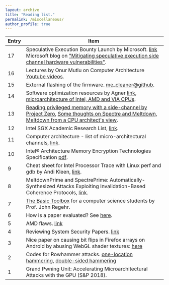 ```yaml
---
layout: archive
title: "Reading list."
permalink: /miscellaneous/
author_profile: true
---
```

| Entry            | Item                                                                 |
| --------         | ------------------------------------------------------------------ |
| 17 | Speculative Execution Bounty Launch by Microsoft. [link](https://blogs.technet.microsoft.com/msrc/2018/03/14/speculative-execution-bounty-launch/) Microsoft blog on ["Mitigating speculative execution side channel hardware vulnerabilities"](https://blogs.technet.microsoft.com/srd/2018/03/15/mitigating-speculative-execution-side-channel-hardware-vulnerabilities/). |
| 16 | Lectures by Onur Mutlu on Computer Architecture [Youtube videos](https://www.youtube.com/playlist?list=PL5Q2soXY2Zi9OhoVQBXYFIZywZXCPl4M_). | 
| 15 | External flashing of the firmware. [me_cleaner@github](https://github.com/corna/me_cleaner/wiki/External-flashing). | 
| 14 | Software optimization resources by Agner [link](http://agner.org/optimize/), [microarchitecture of Intel, AMD and VIA CPUs](http://agner.org/optimize/microarchitecture.pdf). | 
| 13 | [Reading privileged memory with a side-channel by Project Zero](https://googleprojectzero.blogspot.ca/2018/01/reading-privileged-memory-with-side.html), [Some thoughts on Spectre and Meltdown](http://www.daemonology.net/blog/2018-01-17-some-thoughts-on-spectre-and-meltdown.html), [Meltdown from a CPU architect's view](https://www.realworldtech.com/forum/?threadid=174129&curpostid=174159). | 
| 12 | Intel SGX Academic Research List, [link](https://software.intel.com/en-us/sgx/academic-research). | 
| 11 | Computer architecture - list of micro-architectural channels, [link](https://github.com/MattPD/cpplinks/blob/master/comparch.micro.channels.md). | 
| 10 | Intel® Architecture Memory Encryption Technologies Specification [pdf](https://software.intel.com/sites/default/files/managed/a5/16/Multi-Key-Total-Memory-Encryption-Spec.pdf). | 
| 9 | Cheat sheet for Intel Processor Trace with Linux perf and gdb by Andi Kleen, [link](http://halobates.de/blog/p/410).| 
| 8 | MeltdownPrime and SpectrePrime: Automatically-Synthesized Attacks Exploiting Invalidation-Based Coherence Protocols, [link](https://arxiv.org/abs/1802.03802).| 
| 7 | [The Basic Toolbox](https://blog.regehr.org/archives/1578) for a computer science students by Prof. John Regehr. | 
| 6 | How is a paper evaluated? See [here](https://nebelwelt.net/blog/20180303-PCexperience.html). | 
| 5 | AMD flaws. [link](https://safefirmware.com/amdflaws_whitepaper.pdf) | 
| 4 | Reviewing System Security Papers. [link](https://www.sigarch.org/reviewing-system-security-papers/)| 
| 3 | Nice paper on causing bit flips in Firefox arrays on Android by abusing WebGL shader textures: [here](https://csdl.computer.org/csdl/proceedings/sp/2018/4353/00/435301a357.pdf) | 
| 2 | Codes for Rowhammer attacks. [one-location hammering](https://github.com/IAIK/flipfloyd), [double-sided hammering](https://github.com/IAIK/rowhammerjs/tree/master/native)| 
| 1 | Grand Pwning Unit: Accelerating Microarchitectural Attacks with the GPU (S&P 2018).| 
